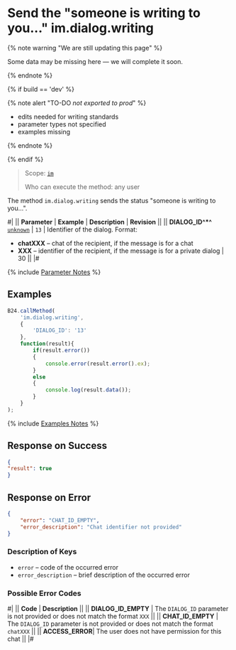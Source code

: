 # Send the "someone is writing to you..." im.dialog.writing

{% note warning "We are still updating this page" %}

Some data may be missing here — we will complete it soon.

{% endnote %}

{% if build == 'dev' %}

{% note alert "TO-DO _not exported to prod_" %}

- edits needed for writing standards
- parameter types not specified
- examples missing

{% endnote %}

{% endif %}

> Scope: [`im`](../../scopes/permissions.md)
>
> Who can execute the method: any user

The method `im.dialog.writing` sends the status "someone is writing to you...".

#|
|| **Parameter** | **Example** | **Description** | **Revision** ||
|| **DIALOG_ID^*^**
[`unknown`](../../data-types.md) | `13` | Identifier of the dialog. Format:
- **chatXXX** – chat of the recipient, if the message is for a chat
- **XXX** – identifier of the recipient, if the message is for a private dialog | 30 ||
|#

{% include [Parameter Notes](../../../_includes/required.md) %}

## Examples

```js
B24.callMethod(
    'im.dialog.writing',
    {
        'DIALOG_ID': '13'
    },
    function(result){
        if(result.error())
        {
            console.error(result.error().ex);
        }
        else
        {
            console.log(result.data());
        }
    }
);
```

{% include [Examples Notes](../../../_includes/examples.md) %}

## Response on Success

```json
{
"result": true
}
```

## Response on Error

```json
{
    "error": "CHAT_ID_EMPTY",
    "error_description": "Chat identifier not provided"
}
```

### Description of Keys

- `error` – code of the occurred error
- `error_description` – brief description of the occurred error

### Possible Error Codes

#|
|| **Code** | **Description** ||
|| **DIALOG_ID_EMPTY** | The `DIALOG_ID` parameter is not provided or does not match the format `XXX` ||
|| **CHAT_ID_EMPTY** | The `DIALOG_ID` parameter is not provided or does not match the format `chatXXX` ||
|| **ACCESS_ERROR**| The user does not have permission for this chat ||
|#